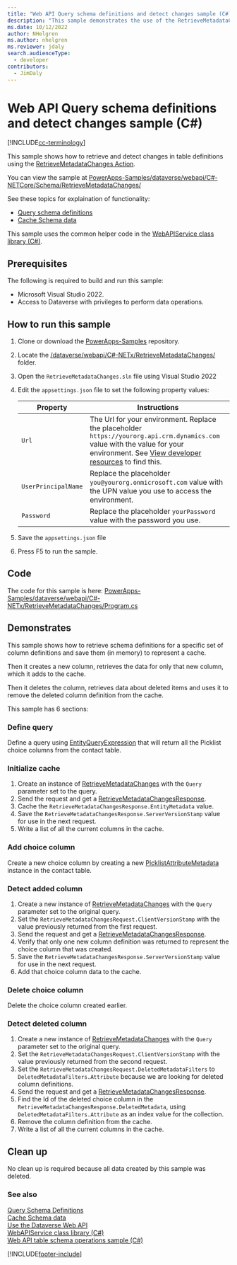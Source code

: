 ```yaml
---
title: "Web API Query schema definitions and detect changes sample (C#) (Microsoft Dataverse)| Microsoft Docs"
description: "This sample demonstrates the use of the RetrieveMetadataChanges Function using the Dataverse Web API to schema definitions and detect changes so that you can create a persistent cache."
ms.date: 10/12/2022
author: NHelgren
ms.author: nhelgren
ms.reviewer: jdaly
search.audienceType: 
  - developer
contributors: 
  - JimDaly
---
```


# Web API Query schema definitions and detect changes sample (C#)

[!INCLUDE[cc-terminology](../../includes/cc-terminology.md)]

This sample shows how to retrieve and detect changes in table definitions using the [RetrieveMetadataChanges Action](xref:Microsoft.Dynamics.CRM.RetrieveMetadataChanges). 

You can view the sample at [PowerApps-Samples/dataverse/webapi/C#-NETCore/Schema/RetrieveMetadataChanges/](https://github.com/microsoft/PowerApps-Samples/tree/master/dataverse/webapi/C%23-NETx/RetrieveMetadataChanges)

See these topics for explaination of functionality:

- [Query schema definitions](../../query-schema-definitions.md)
- [Cache Schema data](../../cache-schema-data.md)

This sample uses the common helper code in the [WebAPIService class library (C#)](webapiservice.md).

## Prerequisites

The following is required to build and run this sample:

- Microsoft Visual Studio 2022.
- Access to Dataverse with privileges to perform data operations.
  
<a name="bkmk_runSample"></a>
  
## How to run this sample

1. Clone or download the [PowerApps-Samples](https://github.com/microsoft/PowerApps-Samples) repository.
1. Locate the [/dataverse/webapi/C#-NETx/RetrieveMetadataChanges/](https://github.com/microsoft/PowerApps-Samples/tree/master/dataverse/webapi/C%23-NETx/RetrieveMetadataChanges) folder.
1. Open the `RetrieveMetadataChanges.sln` file using Visual Studio 2022
1. Edit the `appsettings.json` file to set the following property values:

   |Property|Instructions  |
   |---------|---------|
   |`Url`|The Url for your environment. Replace the placeholder `https://yourorg.api.crm.dynamics.com` value with the value for your environment. See [View developer resources](../../view-download-developer-resources.md) to find this. |
   |`UserPrincipalName`|Replace the placeholder `you@yourorg.onmicrosoft.com` value with the UPN value you use to access the environment.|
   |`Password`|Replace the placeholder `yourPassword` value with the password you use.|

1. Save the `appsettings.json` file
1. Press F5 to run the sample.

## Code

The code for this sample is here: [PowerApps-Samples/dataverse/webapi/C#-NETx/RetrieveMetadataChanges/Program.cs](https://github.com/microsoft/PowerApps-Samples/blob/master/dataverse/webapi/C%23-NETx/RetrieveMetadataChanges/Program.cs)

## Demonstrates

This sample shows how to retrieve schema definitions for a specific set of column definitions and save them (in memory) to represent a cache.

Then it creates a new column, retrieves the data for only that new column, which it adds to the cache.

Then it deletes the column, retrieves data about deleted items and uses it to remove the deleted column definition from the cache.

This sample has 6 sections:

### Define query

Define a query using [EntityQueryExpression](xref:Microsoft.Dynamics.CRM.EntityQueryExpression) that will return all the Picklist choice columns from the contact table.

### Initialize cache

1. Create an instance of [RetrieveMetadataChanges](xref:Microsoft.Dynamics.CRM.RetrieveMetadataChanges) with the `Query` parameter set to the query.
1. Send the request and get a [RetrieveMetadataChangesResponse](xref:Microsoft.Dynamics.CRM.RetrieveMetadataChangesResponse).
1. Cache the `RetrieveMetadataChangesResponse.EntityMetadata` value.
1. Save the `RetrieveMetadataChangesResponse.ServerVersionStamp` value for use in the next request.
1. Write a list of all the current columns in the cache.

### Add choice column

Create a new choice column by creating a new [PicklistAttributeMetadata](xref:Microsoft.Dynamics.CRM.PicklistAttributeMetadata) instance in the contact table.

### Detect added column


1. Create a new instance of [RetrieveMetadataChanges](xref:Microsoft.Dynamics.CRM.RetrieveMetadataChanges) with the `Query` parameter set to the original query.
1. Set the `RetrieveMetadataChangesRequest.ClientVersionStamp` with the value previously returned from the first request.
1. Send the request and get a [RetrieveMetadataChangesResponse](xref:Microsoft.Dynamics.CRM.RetrieveMetadataChangesResponse).
1. Verify that only one new column definition was returned to represent the choice column that was created.
1. Save the `RetrieveMetadataChangesResponse.ServerVersionStamp` value for use in the next request.
1. Add that choice column data to the cache.

### Delete choice column

Delete the choice column created earlier.

### Detect deleted column

1. Create a new instance of [RetrieveMetadataChanges](xref:Microsoft.Dynamics.CRM.RetrieveMetadataChanges) with the `Query` parameter set to the original query.
1. Set the `RetrieveMetadataChangesRequest.ClientVersionStamp` with the value previously returned from the second request.
1. Set the `RetrieveMetadataChangesRequest.DeletedMetadataFilters` to `DeletedMetadataFilters.Attribute` because we are looking for deleted column definitions.
1. Send the request and get a [RetrieveMetadataChangesResponse](xref:Microsoft.Dynamics.CRM.RetrieveMetadataChangesResponse).
1. Find the Id of the deleted choice column in the `RetrieveMetadataChangesResponse.DeletedMetadata`, using `DeletedMetadataFilters.Attribute` as an index value for the collection.
1. Remove the column definition from the cache.
1. Write a list of all the current columns in the cache.

## Clean up

No clean up is required because all data created by this sample was deleted.

### See also

[Query Schema Definitions](../../query-schema-definitions.md)<br />
[Cache Schema data](../../cache-schema-data.md)<br />
[Use the Dataverse Web API](../overview.md)<br />
[WebAPIService class library (C#)](webapiservice.md)<br />
[Web API table schema operations sample (C#)](webapiservice-metadata-operations.md)<br />

[!INCLUDE[footer-include](../../../../includes/footer-banner.md)]
